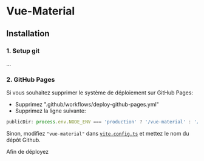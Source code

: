 # Vue-Material

## Installation

### 1. Setup git

... 

### 2. GitHub Pages

Si vous souhaitez supprimer le système de déploiement sur GitHub Pages:
- Supprimez ".github/workflows/deploy-github-pages.yml"
- Supprimez la ligne suivante:
```ts
publicDir: process.env.NODE_ENV === 'production' ? '/vue-material' : '/'
```

Sinon, modifiez `"vue-material"` dans [`vite.config.ts`](vite.config.ts) et mettez le nom du dépôt Github.

Afin de déployez 
